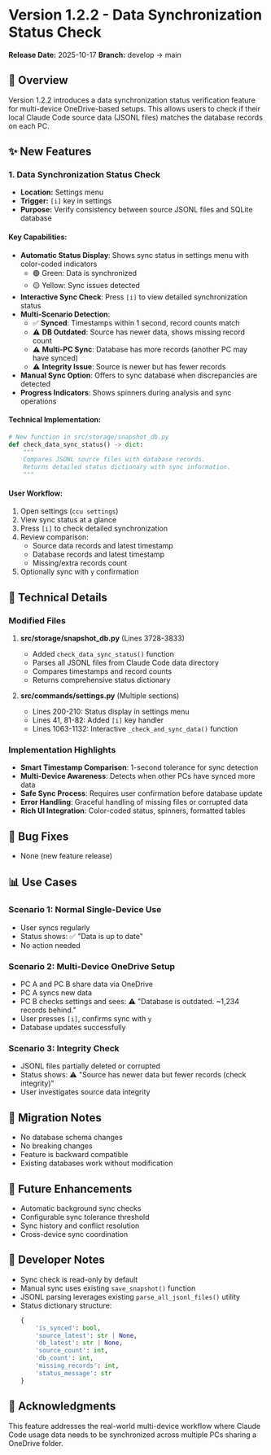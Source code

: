 # Version 1.2.2 - Data Synchronization Status Check

**Release Date:** 2025-10-17
**Branch:** develop → main

## 🎯 Overview

Version 1.2.2 introduces a data synchronization status verification feature for multi-device OneDrive-based setups. This allows users to check if their local Claude Code source data (JSONL files) matches the database records on each PC.

## ✨ New Features

### 1. Data Synchronization Status Check
- **Location:** Settings menu
- **Trigger:** `[i]` key in settings
- **Purpose:** Verify consistency between source JSONL files and SQLite database

#### Key Capabilities:
- **Automatic Status Display**: Shows sync status in settings menu with color-coded indicators
  - 🟢 Green: Data is synchronized
  - 🟡 Yellow: Sync issues detected
- **Interactive Sync Check**: Press `[i]` to view detailed synchronization status
- **Multi-Scenario Detection**:
  - ✅ **Synced**: Timestamps within 1 second, record counts match
  - ⚠️ **DB Outdated**: Source has newer data, shows missing record count
  - ⚠️ **Multi-PC Sync**: Database has more records (another PC may have synced)
  - ⚠️ **Integrity Issue**: Source is newer but has fewer records
- **Manual Sync Option**: Offers to sync database when discrepancies are detected
- **Progress Indicators**: Shows spinners during analysis and sync operations

#### Technical Implementation:
```python
# New function in src/storage/snapshot_db.py
def check_data_sync_status() -> dict:
    """
    Compares JSONL source files with database records.
    Returns detailed status dictionary with sync information.
    """
```

#### User Workflow:
1. Open settings (`ccu settings`)
2. View sync status at a glance
3. Press `[i]` to check detailed synchronization
4. Review comparison:
   - Source data records and latest timestamp
   - Database records and latest timestamp
   - Missing/extra records count
5. Optionally sync with `y` confirmation

## 🔧 Technical Details

### Modified Files
1. **src/storage/snapshot_db.py** (Lines 3728-3833)
   - Added `check_data_sync_status()` function
   - Parses all JSONL files from Claude Code data directory
   - Compares timestamps and record counts
   - Returns comprehensive status dictionary

2. **src/commands/settings.py** (Multiple sections)
   - Lines 200-210: Status display in settings menu
   - Lines 41, 81-82: Added `[i]` key handler
   - Lines 1063-1132: Interactive `_check_and_sync_data()` function

### Implementation Highlights
- **Smart Timestamp Comparison**: 1-second tolerance for sync detection
- **Multi-Device Awareness**: Detects when other PCs have synced more data
- **Safe Sync Process**: Requires user confirmation before database update
- **Error Handling**: Graceful handling of missing files or corrupted data
- **Rich UI Integration**: Color-coded status, spinners, formatted tables

## 🐛 Bug Fixes
- None (new feature release)

## 📊 Use Cases

### Scenario 1: Normal Single-Device Use
- User syncs regularly
- Status shows: ✅ "Data is up to date"
- No action needed

### Scenario 2: Multi-Device OneDrive Setup
- PC A and PC B share data via OneDrive
- PC A syncs new data
- PC B checks settings and sees: ⚠️ "Database is outdated. ~1,234 records behind."
- User presses `[i]`, confirms sync with `y`
- Database updates successfully

### Scenario 3: Integrity Check
- JSONL files partially deleted or corrupted
- Status shows: ⚠️ "Source has newer data but fewer records (check integrity)"
- User investigates source data integrity

## 🚀 Migration Notes
- No database schema changes
- No breaking changes
- Feature is backward compatible
- Existing databases work without modification

## 🔮 Future Enhancements
- Automatic background sync checks
- Configurable sync tolerance threshold
- Sync history and conflict resolution
- Cross-device sync coordination

## 📝 Developer Notes
- Sync check is read-only by default
- Manual sync uses existing `save_snapshot()` function
- JSONL parsing leverages existing `parse_all_jsonl_files()` utility
- Status dictionary structure:
  ```python
  {
      'is_synced': bool,
      'source_latest': str | None,
      'db_latest': str | None,
      'source_count': int,
      'db_count': int,
      'missing_records': int,
      'status_message': str
  }
  ```

## 🎉 Acknowledgments
This feature addresses the real-world multi-device workflow where Claude Code usage data needs to be synchronized across multiple PCs sharing a OneDrive folder.
